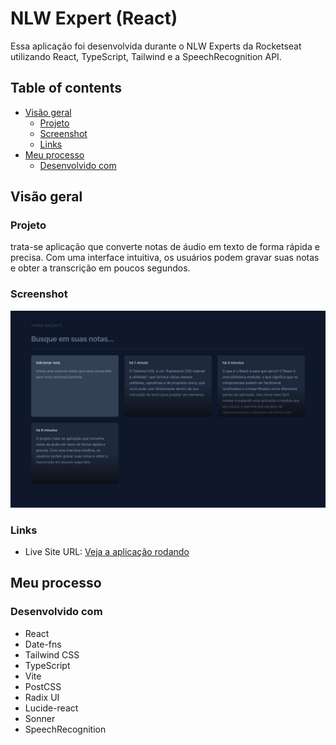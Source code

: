 # NLW Expert (React)

Essa aplicação foi desenvolvida durante o NLW Experts da Rocketseat utilizando React, TypeScript, Tailwind e a SpeechRecognition API. 

## Table of contents

- [Visão geral](#visão-geral)
  - [Projeto](#projeto)
  - [Screenshot](#screenshot)
  - [Links](#links)
- [Meu processo](#meu-processo)
  - [Desenvolvido com](#desenvolvido-com)

## Visão geral

### Projeto

trata-se aplicação que converte notas de áudio em texto de forma rápida e precisa. Com uma interface intuitiva, os usuários podem gravar suas notas e obter a transcrição em poucos segundos.

### Screenshot

![](public/screenshot.png)

### Links

- Live Site URL: [Veja a aplicação rodando](https://nlw-experts-notes-omega.vercel.app/)

## Meu processo

### Desenvolvido com

  - React
  - Date-fns
  - Tailwind CSS
  - TypeScript
  - Vite
  - PostCSS
  - Radix UI
  - Lucide-react
  - Sonner
  - SpeechRecognition

